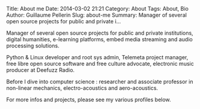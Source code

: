 Title: About me
Date: 2014-03-02 21:21
Category: About
Tags: About, Bio
Author: Guillaume Pellerin
Slug: about-me
Summary: Manager of several open source projects for public and private i...

Manager of several open source projects for public and private institutions, digital humanities, e-learning platforms, embed media streaming and audio processing solutions.

Python & Linux developer and root sys admin, Telemeta project manager, free libre open source software and free culture advocate, electronic music producer at Deefuzz Radio.

Before I dive into computer science : researcher and associate professor in non-linear mechanics, electro-acoustics and aero-acoustics.

For more infos and projects, please see my various profiles below.